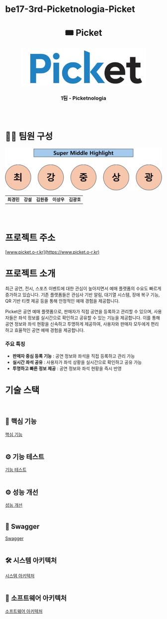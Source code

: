 ﻿# be17-3rd-Picketnologia-Picket

 <h1 align="center">🎟️ Picket </h1>

<p align="center">
  <img src="./docs/picket_logo.png" width="400" alt="Picket 로고" />
  
<h3 align="center">1팀 - Picketnologia</h3>

<br /><br />

# 👨‍💻 팀원 구성

<table align="center">
  <tr>
  
  ![팀원 이미지](./docs/super_middle_highlight.png)

  </tr>
  <tr>
    <td align="center">
      <b>최경민</b><br/>
    </td>
    <td align="center">
      <b>강설</b><br/>
    </td>
    <td align="center">
      <b>김원중</b><br/>
    </td>
    <td align="center">
      <b>이상우</b><br/>
    </td>
    <td align="center">
      <b>김광호</b><br/>
    </td>
  </tr>
</table>
<br /><br />

# 프로젝트 주소

[www.picket.o-r.kr](https://www.picket.o-r.kr)

# 프로젝트 소개

최근 공연, 전시, 스포츠 이벤트에 대한 관심이 높아지면서 예매 플랫폼의 수요도 빠르게 증가하고 있습니다. 기존 플랫폼들은 관심사 기반 알림, 대기열 시스템, 장애 복구 기능, QR 기반 티켓 제공 등을 통해 안정적인 예매 경험을 제공합니다.

Picket은 공연 예매 플랫폼으로, 판매자가 직접 공연을 등록하고 관리할 수 있으며, 사용자들은 좌석 정보를 실시간으로 확인하고 공유할 수 있는 기능을 제공합니다. 이를 통해 공연 정보와 좌석 현황을 신속하고 투명하게 제공하여, 사용자와 판매자 모두에게 편리하고 효율적인 공연 예매 경험을 제공합니다.

### 주요 특징

- **판매자 중심 등록 기능** : 공연 정보와 좌석을 직접 등록하고 관리 가능
- **실시간 좌석 공유** : 사용자가 좌석 상황을 실시간으로 확인하고 공유 가능
- **투명하고 빠른 정보 제공** : 공연 정보와 좌석 현황을 즉시 반영

# 기술 스택

<img src="https://img.shields.io/badge/vue.js-4FC08D?style=flat-square&logo=vuedotjs&logoColor=white" alt=""/>

<img src="https://img.shields.io/badge/springboot-6DB33F?style=flat-square&logo=springboot&logoColor=white" alt=""/>

<img src="https://img.shields.io/badge/mariadb-003545?style=flat-square&logo=mariadb&logoColor=white" alt=""/>

<img src="https://img.shields.io/badge/redis-FF4438?style=flat-square&logo=redis&logoColor=white" alt=""/>

## 🔎 핵심 기능

[핵심 기능]()
<br>
<br>

## ⚙ 기능 테스트

[기능 테스트]()
<br>
<br>

## ⚙ 성능 개선

[성능 개선](https://github.com/beyond-sw-camp/be17-3rd-Picketnologia-Picket/wiki/%EC%84%B1%EB%8A%A5%EA%B0%9C%EC%84%A0)
<br>
<br>

## 🔗 Swagger

[Swagger](https://api.picket.o-r.kr/swagger-ui/index.html#/)
<br>
<br>

## 🛠 시스템 아키텍처

[시스템 아키텍처](https://github.com/beyond-sw-camp/be17-3rd-Picketnologia-Picket/wiki/3.-%EC%8B%9C%EC%8A%A4%ED%85%9C-%EC%95%84%ED%82%A4%ED%85%8D%EC%B2%98)
<br>
<br>

## 📡 소프트웨어 아키텍처

[소프트웨어 아키텍처](https://github.com/beyond-sw-camp/be17-3rd-Picketnologia-Picket/wiki/2.-%EC%86%8C%ED%94%84%ED%8A%B8%EC%9B%A8%EC%96%B4-%EC%95%84%ED%82%A4%ED%85%8D%EC%B2%98#%EC%86%8C%ED%94%84%ED%8A%B8%EC%9B%A8%EC%96%B4-%EC%95%84%ED%82%A4%ED%85%8D%EC%B2%98-%EA%B5%AC%EC%84%B1)
<br>
